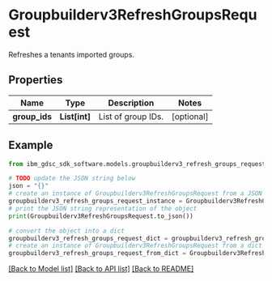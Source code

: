 # Groupbuilderv3RefreshGroupsRequest

Refreshes a tenants imported groups.

## Properties

Name | Type | Description | Notes
------------ | ------------- | ------------- | -------------
**group_ids** | **List[int]** | List of group IDs. | [optional] 

## Example

```python
from ibm_gdsc_sdk_software.models.groupbuilderv3_refresh_groups_request import Groupbuilderv3RefreshGroupsRequest

# TODO update the JSON string below
json = "{}"
# create an instance of Groupbuilderv3RefreshGroupsRequest from a JSON string
groupbuilderv3_refresh_groups_request_instance = Groupbuilderv3RefreshGroupsRequest.from_json(json)
# print the JSON string representation of the object
print(Groupbuilderv3RefreshGroupsRequest.to_json())

# convert the object into a dict
groupbuilderv3_refresh_groups_request_dict = groupbuilderv3_refresh_groups_request_instance.to_dict()
# create an instance of Groupbuilderv3RefreshGroupsRequest from a dict
groupbuilderv3_refresh_groups_request_from_dict = Groupbuilderv3RefreshGroupsRequest.from_dict(groupbuilderv3_refresh_groups_request_dict)
```
[[Back to Model list]](../README.md#documentation-for-models) [[Back to API list]](../README.md#documentation-for-api-endpoints) [[Back to README]](../README.md)



